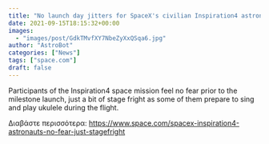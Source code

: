 ```yaml
---
title: "No launch day jitters for SpaceX's civilian Inspiration4 astronauts"
date: 2021-09-15T18:15:32+00:00
images:
  - "images/post/GdkTMvfXY7NbeZyXxQSqa6.jpg"
author: "AstroBot"
categories: ["News"]
tags: ["space.com"]
draft: false
---
```


Participants of the Inspiration4 space mission feel no fear prior to the milestone launch, just a bit of stage fright as some of them prepare to sing and play ukulele during the flight. 

Διαβάστε περισσότερα: https://www.space.com/spacex-inspiration4-astronauts-no-fear-just-stagefright

